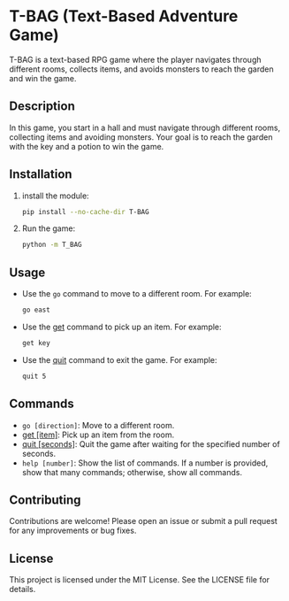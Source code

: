 # T-BAG (Text-Based Adventure Game)

T-BAG is a text-based RPG game where the player navigates through different rooms, collects items, and avoids monsters to reach the garden and win the game.

## Description

In this game, you start in a hall and must navigate through different rooms, collecting items and avoiding monsters. Your goal is to reach the garden with the key and a potion to win the game.

## Installation

1. install the module:
    ```sh
    pip install --no-cache-dir T-BAG
    ```
2. Run the game:
    ```sh
    python -m T_BAG
    ```

## Usage

- Use the `go` command to move to a different room. For example:
    ```sh
    go east
    ```
- Use the [get](http://_vscodecontentref_/0) command to pick up an item. For example:
    ```sh
    get key
    ```
- Use the [quit](http://_vscodecontentref_/1) command to exit the game. For example:
    ```sh
    quit 5
    ```

## Commands

- `go [direction]`: Move to a different room.
- [get [item]](http://_vscodecontentref_/2): Pick up an item from the room.
- [quit [seconds]](http://_vscodecontentref_/3): Quit the game after waiting for the specified number of seconds.
- `help [number]`: Show the list of commands. If a number is provided, show that many commands; otherwise, show all commands.

## Contributing

Contributions are welcome! Please open an issue or submit a pull request for any improvements or bug fixes.

## License

This project is licensed under the MIT License. See the LICENSE file for details.
